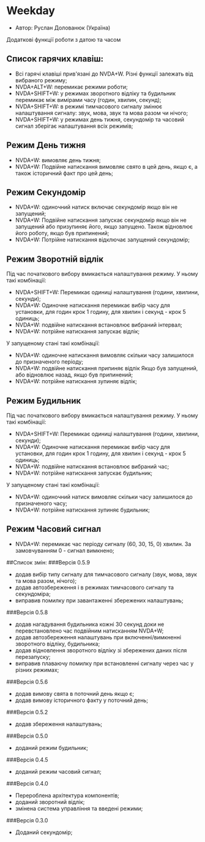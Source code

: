 # Weekday

* Автор: Руслан Долованюк (Україна)


Додаткові функції роботи з датою та часом

## Список гарячих клавіш:
* Всі гарячі клавіші прив'язані до NVDA+W. Різні функції залежать від вибраного режиму;
* NVDA+ALT+W: перемикає режими роботи;
* NVDA+SHIFT+W: у режимах зворотного відліку та будильник перемикає між вимірами часу (годин, хвилин, секунд);
* NVDA+SHIFT+W: в режимі тимчасового сигналу змінює налаштування сигналу: звук, мова, звук та мова разом чи нічого;
* NVDA+SHIFT+W: у режимах день тижня, секундомір та часовий сигнал зберігає налаштування всіх режимів;

## Режим День тижня
* NVDA+W: вимовляє день тижня;
* NVDA+W: Подвійне натискання вимовляє свято в цей день, якщо є, а також історичний факт про цей день;

## Режим Секундомір
* NVDA+W: одиночний натиск включає секундомір якщо він не запущений;
* NVDA+W: Подвійне натискання запускає секундомір якщо він не запущений або призупиняє його, якщо запущено. Також відновлює його роботу, якщо був припинений;
* NVDA+W: Потрійне натискання відключає запущений секундомір;

## Режим Зворотній відлік
Під час початкового вибору вмикається налаштування режиму. У ньому такі комбінації:
* NVDA+SHIFT+W: Перемикає одиниці налаштування (години, хвилини, секунди);
* NVDA+W: Одиночне натискання перемикає вибір часу для установки, для годин крок 1 годину, для хвилин і секунд - крок 5 одиниць;
* NVDA+W: подвійне натискання встановлює вибраний інтервал;
* NVDA+W: потрійне натискання запускає відлік;

У запущеному стані такі комбінації:
* NVDA+W: одиночне натискання вимовляє скільки часу залишилося до призначеного періоду;
* NVDA+W: подвійне натискання припиняє відлік Якщо був запущений, або відновлює назад, якщо був припинений;
* NVDA+W: потрійне натискання зупиняє відлік;

## Режим Будильник
Під час початкового вибору вмикається налаштування режиму. У ньому такі комбінації:
* NVDA+SHIFT+W: Перемикає одиниці налаштування (години, хвилини, секунди);
* NVDA+W: Одиночне натискання перемикає вибір часу для установки, для годин крок 1 годину, для хвилин і секунд - крок 5 одиниць;
* NVDA+W: подвійне натискання встановлює вибраний час;
* NVDA+W: потрійне натискання запускає будильник;

У запущеному стані такі комбінації:
* NVDA+W: одиночний натиск вимовляє скільки часу залишилося до призначеного часу;
* NVDA+W: потрійне натискання зупиняє будильник;

## Режим Часовий сигнал
* NVDA+W: перемикає час періоду сигналу (60, 30, 15, 0) хвилин. За замовчуванням 0 - сигнал вимкнено;

##Список змін:
###Версія 0.5.9
* додав вибір типу сигналу для тимчасового сигналу (звук, мова, звук та мова разом, нічого);
* додав автозбереження і в режимах тимчасового сигналу та секундоміра;
* виправив помилку при завантаженні збережених налаштувань;

###Версія 0.5.8
* додав нагадування будильника кожні 30 секунд доки не перевстановлено час подвійним натисканням NVDA+W;
* додав автозбереження налаштувань при включенні/вимкненні зворотного відліку, будильника;
* додав відновлення зворотного відліку зі збережених даних після перезапуску;
* виправив плаваючу помилку при встановленні сигналу через час у різних режимах;

###Версія 0.5.6
* додав вимову свята в поточний день якщо є;
* додав вимову історичного факту у поточний день;

###Версія 0.5.2
* додав збереження налаштувань;

###Версія 0.5.0
* доданий режим будильник;

###Версія 0.4.5
* доданий режим часовий сигнал;

###Версія 0.4.0
* Перероблена архітектура компонентів;
* доданий зворотний відлік;
* змінена система управління та введені режими;

###Версія 0.3.0
* Доданий секундомір;
